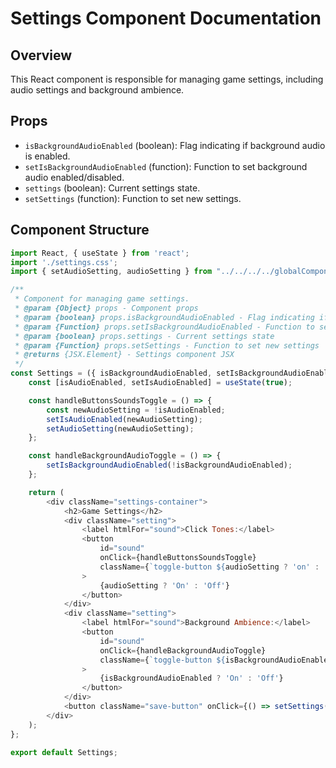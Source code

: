 # Settings Component Documentation

## Overview

This React component is responsible for managing game settings, including audio settings and background ambience.

## Props

- `isBackgroundAudioEnabled` (boolean): Flag indicating if background audio is enabled.
- `setIsBackgroundAudioEnabled` (function): Function to set background audio enabled/disabled.
- `settings` (boolean): Current settings state.
- `setSettings` (function): Function to set new settings.

## Component Structure

```javascript
import React, { useState } from 'react';
import './settings.css';
import { setAudioSetting, audioSetting } from "../../../../globalComponents/audioComponent/audio.jsx";

/**
 * Component for managing game settings.
 * @param {Object} props - Component props
 * @param {boolean} props.isBackgroundAudioEnabled - Flag indicating if background audio is enabled
 * @param {Function} props.setIsBackgroundAudioEnabled - Function to set background audio enabled/disabled
 * @param {boolean} props.settings - Current settings state
 * @param {Function} props.setSettings - Function to set new settings
 * @returns {JSX.Element} - Settings component JSX
 */
const Settings = ({ isBackgroundAudioEnabled, setIsBackgroundAudioEnabled, settings, setSettings }) => {
    const [isAudioEnabled, setIsAudioEnabled] = useState(true);

    const handleButtonsSoundsToggle = () => {
        const newAudioSetting = !isAudioEnabled;
        setIsAudioEnabled(newAudioSetting);
        setAudioSetting(newAudioSetting);
    };

    const handleBackgroundAudioToggle = () => {
        setIsBackgroundAudioEnabled(!isBackgroundAudioEnabled);
    };

    return (
        <div className="settings-container">
            <h2>Game Settings</h2>
            <div className="setting">
                <label htmlFor="sound">Click Tones:</label>
                <button
                    id="sound"
                    onClick={handleButtonsSoundsToggle}
                    className={`toggle-button ${audioSetting ? 'on' : 'off'}`}
                >
                    {audioSetting ? 'On' : 'Off'}
                </button>
            </div>
            <div className="setting">
                <label htmlFor="sound">Background Ambience:</label>
                <button
                    id="sound"
                    onClick={handleBackgroundAudioToggle}
                    className={`toggle-button ${isBackgroundAudioEnabled ? 'on' : 'off'}`}
                >
                    {isBackgroundAudioEnabled ? 'On' : 'Off'}
                </button>
            </div>
            <button className="save-button" onClick={() => setSettings(!settings)}>Save Settings</button>
        </div>
    );
};

export default Settings;
